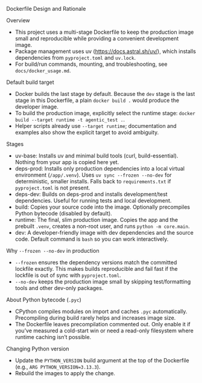 Dockerfile Design and Rationale

Overview
- This project uses a multi-stage Dockerfile to keep the production image small and reproducible while providing a convenient development image.
- Package management uses uv (https://docs.astral.sh/uv/), which installs dependencies from `pyproject.toml` and `uv.lock`.
- For build/run commands, mounting, and troubleshooting, see `docs/docker_usage.md`.

Default build target
- Docker builds the last stage by default. Because the `dev` stage is the last stage in this Dockerfile, a plain `docker build .` would produce the developer image.
- To build the production image, explicitly select the runtime stage: `docker build --target runtime -t agentic_test .`.
- Helper scripts already use `--target runtime`; documentation and examples also show the explicit target to avoid ambiguity.

Stages
- uv-base: Installs uv and minimal build tools (curl, build-essential). Nothing from your app is copied here yet.
- deps-prod: Installs only production dependencies into a local virtual environment (`/app/.venv`). Uses `uv sync --frozen --no-dev` for deterministic, smaller installs. Falls back to `requirements.txt` if `pyproject.toml` is not present.
- deps-dev: Builds on deps-prod and installs development/test dependencies. Useful for running tests and local development.
- build: Copies your source code into the image. Optionally precompiles Python bytecode (disabled by default).
- runtime: The final, slim production image. Copies the app and the prebuilt `.venv`, creates a non-root user, and runs `python -m core.main`.
- dev: A developer-friendly image with dev dependencies and the source code. Default command is `bash` so you can work interactively.

Why `--frozen --no-dev` in production
- `--frozen` ensures the dependency versions match the committed lockfile exactly. This makes builds reproducible and fail fast if the lockfile is out of sync with `pyproject.toml`.
- `--no-dev` keeps the production image small by skipping test/formatting tools and other dev-only packages.

About Python bytecode (`.pyc`)
- CPython compiles modules on import and caches `.pyc` automatically. Precompiling during build rarely helps and increases image size.
- The Dockerfile leaves precompilation commented out. Only enable it if you’ve measured a cold-start win or need a read-only filesystem where runtime caching isn’t possible.

Changing Python version
- Update the `PYTHON_VERSION` build argument at the top of the Dockerfile (e.g., `ARG PYTHON_VERSION=3.13.3`).
- Rebuild the images to apply the change.
